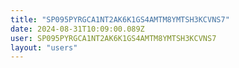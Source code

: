 ```yaml
---
title: "SP095PYRGCA1NT2AK6K1GS4AMTM8YMTSH3KCVNS7"
date: 2024-08-31T10:09:00.089Z
user: SP095PYRGCA1NT2AK6K1GS4AMTM8YMTSH3KCVNS7
layout: "users"
---
```

    